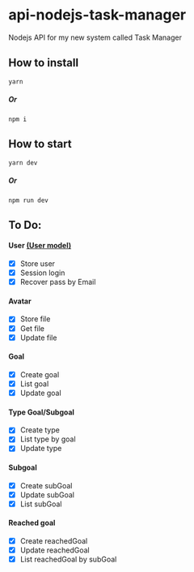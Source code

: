 # api-nodejs-task-manager

Nodejs API for my new system called Task Manager

## How to install

```
yarn
```

##### Or

```
npm i
```

## How to start

```
yarn dev
```

##### Or

```
npm run dev
```



## To Do:
#### User [(User model)](src/app/models/User.js)
- [x] Store user
- [x] Session login
- [x] Recover pass by Email

#### Avatar
- [x] Store file
- [x] Get file
- [x] Update file

#### Goal
- [x] Create goal
- [x] List goal
- [x] Update goal
#### Type Goal/Subgoal
- [x] Create type
- [x] List type by goal
- [x] Update type

#### Subgoal
- [x] Create subGoal
- [x] Update subGoal
- [x] List subGoal

#### Reached goal
- [x] Create reachedGoal
- [x] Update reachedGoal
- [x] List reachedGoal by subGoal
